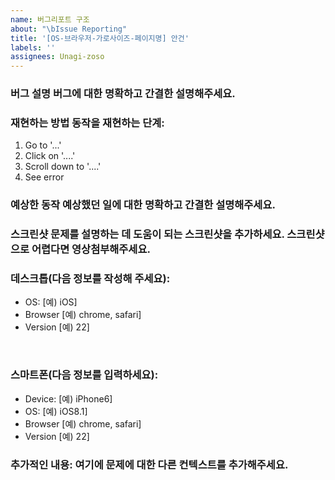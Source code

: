 ```yaml
---
name: 버그리포트 구조
about: "\bIssue Reporting"
title: '[OS-브라우저-가로사이즈-페이지명] 안건'
labels: ''
assignees: Unagi-zoso
---
```


### **버그 설명** 버그에 대한 명확하고 간결한 설명해주세요.

### **재현하는 방법** 동작을 재현하는 단계:

1. Go to '...'
2. Click on '....'
3. Scroll down to '....'
4. See error

### **예상한 동작** 예상했던 일에 대한 명확하고 간결한 설명해주세요.

### **스크린샷** 문제를 설명하는 데 도움이 되는 스크린샷을 추가하세요. 스크린샷으로 어렵다면 영상첨부해주세요.

### **데스크톱(다음 정보를 작성해 주세요):**

- OS: [예) iOS]
- Browser [예) chrome, safari]
- Version [예) 22]

<br>

### **스마트폰(다음 정보를 입력하세요):**

- Device: [예) iPhone6]
- OS: [예) iOS8.1]
- Browser [예) chrome, safari]
- Version [예) 22]

### **추가적인 내용:** 여기에 문제에 대한 다른 컨텍스트를 추가해주세요.
